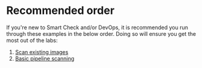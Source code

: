 # Recommended order

If you're new to Smart Check and/or DevOps, it is recommended you run through these examples in the below order. Doing so will ensure you get the most out of the labs:

1. [Scan existing images](https://github.com/OzNetNerd/Smart-Check-Pipeline-GitLab/tree/master/pipelines/scan-existing-images/)
2. [Basic pipeline scanning](https://github.com/OzNetNerd/Smart-Check-Pipeline-GitLab/tree/master/pipelines/basic-pipeline-scanning/)
